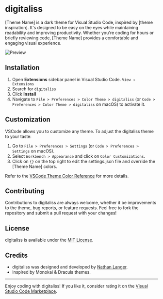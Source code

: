 # digitaliss

[Theme Name] is a dark theme for Visual Studio Code, inspired by [theme inspiration]. It's designed to be easy on the eyes while maintaining readability and improving productivity. Whether you're coding for hours or briefly reviewing code, [Theme Name] provides a comfortable and engaging visual experience.

![Preview](link-to-image)

## Installation

1. Open **Extensions** sidebar panel in Visual Studio Code. `View → Extensions`
2. Search for `digitaliss`
3. Click **Install**
4. Navigate to `File > Preferences > Color Theme > digitaliss` (or `Code > Preferences > Color Theme > digitaliss` on macOS) to activate it.

## Customization

VSCode allows you to customize any theme. To adjust the digitaliss theme to your taste:

1. Go to `File > Preferences > Settings` (or `Code > Preferences > Settings` on macOS).
2. Select `Workbench > Appearance` and click on `Color Customizations`.
3. Click on `{}` on the top right to edit the settings.json file and override the [Theme Name] colors.

Refer to the [VSCode Theme Color Reference](https://code.visualstudio.com/api/references/theme-color) for more details.

## Contributing

Contributions to digitaliss are always welcome, whether it be improvements to the theme, bug reports, or feature requests. Feel free to fork the repository and submit a pull request with your changes!

## License

digitaliss is available under the [MIT License](LICENSE).

## Credits

- digitaliss was designed and developed by [Nathan Langer](https://github.com/dgtlss).
- Inspired by Monokai & Dracula themes.

---

Enjoy coding with digitaliss! If you like it, consider rating it on the [Visual Studio Code Marketplace](link-to-marketplace).

